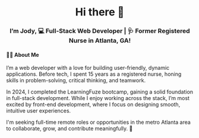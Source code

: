<h1 align="center">Hi there 👋</h1>

<h3 align="center">I’m Jody, 💻 Full-Stack Web Developer | 🩺 Former Registered Nurse in Atlanta, GA!</h3>

<h4>👨‍💻 About Me</h4>
I’m a web developer with a love for building user-friendly, dynamic applications. Before tech, I spent 15 years as a registered nurse, honing skills in problem-solving, critical thinking, and teamwork.

In 2024, I completed the LearningFuze bootcamp, gaining a solid foundation in full-stack development. While I enjoy working across the stack, I’m most excited by front-end development, where I focus on designing smooth, intuitive user experiences.

I'm seeking full-time remote roles or opportunities in the metro Atlanta area to collaborate, grow, and contribute meaningfully. 🚀

<!--
**jclark-14/jclark-14** is a ✨ _special_ ✨ repository because its `README.md` (this file) appears on your GitHub profile.

Here are some ideas to get you started:

- 🔭 I’m currently working on ...
- 🌱 I’m currently learning ...
- 👯 I’m looking to collaborate on ...
- 🤔 I’m looking for help with ...
- 💬 Ask me about ...
- 📫 How to reach me: ...
- 😄 Pronouns: ...
- ⚡ Fun fact: ...
-->
